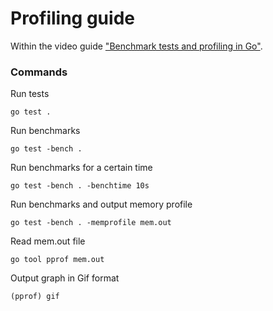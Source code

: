# Profiling guide
Within the video guide ["Benchmark tests and profiling in Go"](https://youtu.be/0UBv8GV8XdY).

### Commands

Run tests
```
go test .
```

Run benchmarks

```
go test -bench .
```

Run benchmarks for a certain time

```
go test -bench . -benchtime 10s
```

Run benchmarks and output memory profile
```
go test -bench . -memprofile mem.out
```
Read mem.out file
```
go tool pprof mem.out
```
Output graph in Gif format
```
(pprof) gif
```